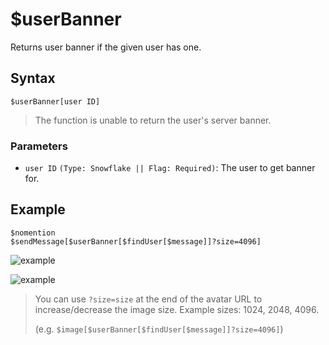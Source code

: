 # $userBanner
Returns user banner if the given user has one.

## Syntax
```
$userBanner[user ID]
```
> The function is unable to return the user's server banner.

### Parameters
- `user ID` `(Type: Snowflake || Flag: Required)`: The user to get banner for.
## Example
```
$nomention
$sendMessage[$userBanner[$findUser[$message]]?size=4096]
```
![example](https://user-images.githubusercontent.com/113303649/212497271-e2ebad00-2d78-4bdf-a697-c2863df527e2.png)

![example](https://user-images.githubusercontent.com/113303649/212497313-3824e855-d634-4e8a-848e-975d6d768df3.png)
> You can use `?size=size` at the end of the avatar URL to increase/decrease the image size. Example sizes: 1024, 2048, 4096. 
>
>  (e.g. `$image[$userBanner[$findUser[$message]]?size=4096]`)
